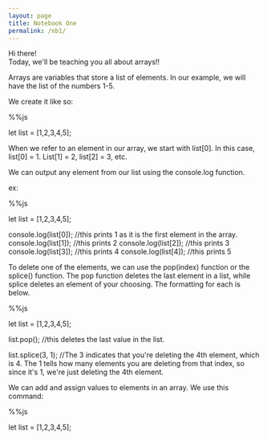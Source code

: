 ```yaml
---
layout: page
title: Notebook One
permalink: /nb1/
---
```


Hi there!
<br>
Today, we'll be teaching you all about arrays!!

Arrays are variables that store a list of elements. In our example, we will have the list of the numbers 1-5.

We create it like so:

%%js

let list = [1,2,3,4,5];

When we refer to an element in our array, we start with list[0]. In this case, list[0] = 1. List[1] = 2, list[2] = 3, etc.

We can output any element from our list using the console.log function.

ex: 

%%js

let list = [1,2,3,4,5];

console.log(list[0]); //this prints 1 as it is the first element in the array.
console.log(list[1]); //this prints 2
console.log(list[2]); //this prints 3
console.log(list[3]); //this prints 4
console.log(list[4]); //this prints 5 

To delete one of the elements, we can use the pop(index) function or the splice() function. The pop function deletes the last element in a list, while splice deletes an element of your choosing. The formatting for each is below.

%%js

let list = [1,2,3,4,5];

list.pop(); //this deletes the last value in the list.

list.splice(3, 1); //The 3 indicates that you're deleting the 4th element, which is 4. The 1 tells how many elements you are deleting from that index, so since it's 1, we're just deleting the 4th element.

We can add and assign values to elements in an array. We use this command:

%%js

let list = [1,2,3,4,5];
